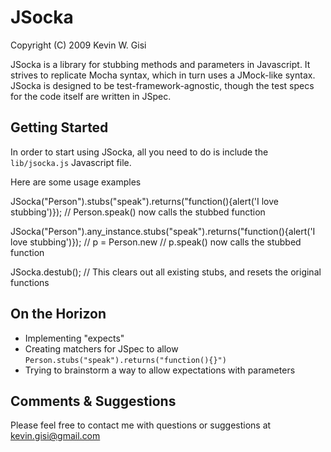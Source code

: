 JSocka
======
Copyright (C) 2009 Kevin W. Gisi

JSocka is a library for stubbing methods and parameters in Javascript. It strives to replicate Mocha syntax, which in turn uses a JMock-like syntax. JSocka is designed to be test-framework-agnostic, though the test specs for the code itself are written in JSpec.

Getting Started
---------------
In order to start using JSocka, all you need to do is include the `lib/jsocka.js` Javascript file.

Here are some usage examples

  JSocka("Person").stubs("speak").returns("function(){alert('I love stubbing')});
  // Person.speak() now calls the stubbed function

  JSocka("Person").any_instance.stubs("speak").returns("function(){alert('I love stubbing')});
  // p = Person.new
  // p.speak() now calls the stubbed function

  JSocka.destub();
  // This clears out all existing stubs, and resets the original functions

On the Horizon
--------------
* Implementing "expects"
* Creating matchers for JSpec to allow `Person.stubs("speak").returns("function(){}")`
* Trying to brainstorm a way to allow expectations with parameters

Comments & Suggestions
----------------------
Please feel free to contact me with questions or suggestions at kevin.gisi@gmail.com
